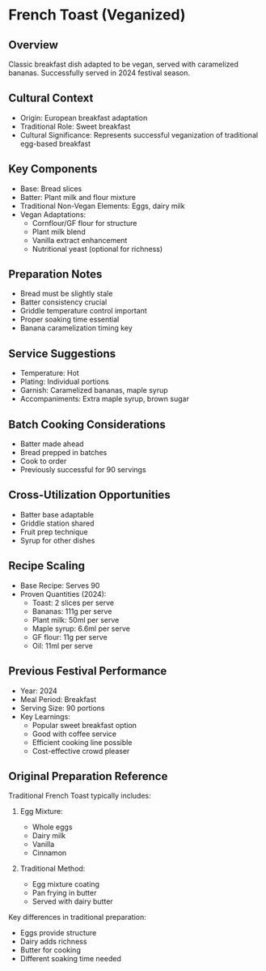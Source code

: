 # French Toast (Veganized)

## Overview
Classic breakfast dish adapted to be vegan, served with caramelized bananas. Successfully served in 2024 festival season.

## Cultural Context
- Origin: European breakfast adaptation
- Traditional Role: Sweet breakfast
- Cultural Significance: Represents successful veganization of traditional egg-based breakfast

## Key Components
- Base: Bread slices
- Batter: Plant milk and flour mixture
- Traditional Non-Vegan Elements: Eggs, dairy milk
- Vegan Adaptations:
  - Cornflour/GF flour for structure
  - Plant milk blend
  - Vanilla extract enhancement
  - Nutritional yeast (optional for richness)

## Preparation Notes
- Bread must be slightly stale
- Batter consistency crucial
- Griddle temperature control important
- Proper soaking time essential
- Banana caramelization timing key

## Service Suggestions
- Temperature: Hot
- Plating: Individual portions
- Garnish: Caramelized bananas, maple syrup
- Accompaniments: Extra maple syrup, brown sugar

## Batch Cooking Considerations
- Batter made ahead
- Bread prepped in batches
- Cook to order
- Previously successful for 90 servings

## Cross-Utilization Opportunities
- Batter base adaptable
- Griddle station shared
- Fruit prep technique
- Syrup for other dishes

## Recipe Scaling
- Base Recipe: Serves 90
- Proven Quantities (2024):
  - Toast: 2 slices per serve
  - Bananas: 111g per serve
  - Plant milk: 50ml per serve
  - Maple syrup: 6.6ml per serve
  - GF flour: 11g per serve
  - Oil: 11ml per serve

## Previous Festival Performance
- Year: 2024
- Meal Period: Breakfast
- Serving Size: 90 portions
- Key Learnings:
  - Popular sweet breakfast option
  - Good with coffee service
  - Efficient cooking line possible
  - Cost-effective crowd pleaser

## Original Preparation Reference
Traditional French Toast typically includes:
1. Egg Mixture:
   - Whole eggs
   - Dairy milk
   - Vanilla
   - Cinnamon

2. Traditional Method:
   - Egg mixture coating
   - Pan frying in butter
   - Served with dairy butter

Key differences in traditional preparation:
- Eggs provide structure
- Dairy adds richness
- Butter for cooking
- Different soaking time needed 